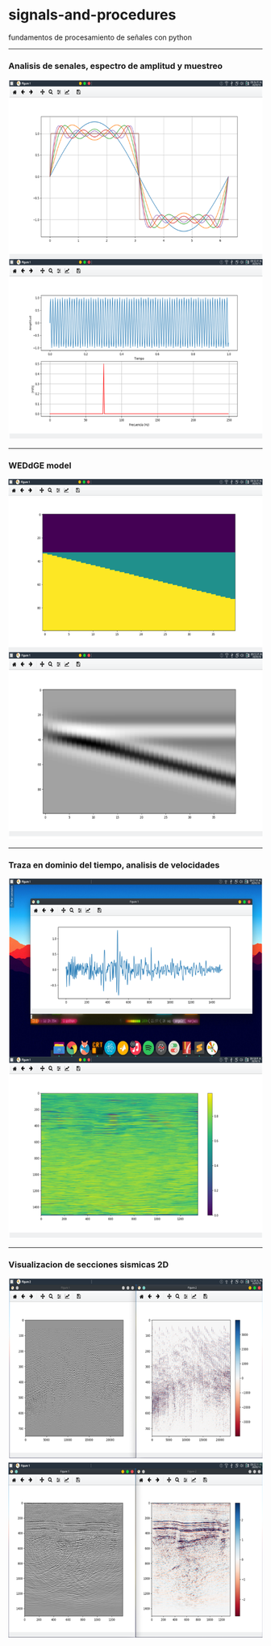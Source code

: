 # signals-and-procedures
fundamentos de procesamiento de señales con python


---

### Analisis de senales, espectro de amplitud y muestreo

![Screenshot](https://raw.githubusercontent.com/Angelpacman/signals-and-procedures/master/screenshots/signal_analisis.png)


---

### WEDdGE model

![Screenshot](https://raw.githubusercontent.com/Angelpacman/signals-and-procedures/master/screenshots/wedge_model.png)


---

### Traza en dominio del tiempo, analisis de velocidades

![Screenshot](https://raw.githubusercontent.com/Angelpacman/signals-and-procedures/master/screenshots/wavelet.png)


---

### Visualizacion de secciones sismicas 2D

![Screenshot](https://raw.githubusercontent.com/Angelpacman/signals-and-procedures/master/screenshots/seismic_sections.png)
